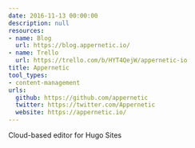 ```yaml
---
date: 2016-11-13 00:00:00
description: null
resources:
- name: Blog
  url: https://blog.appernetic.io/
- name: Trello
  url: https://trello.com/b/HYT4QejW/appernetic-io
title: Appernetic
tool_types:
- content-management
urls:
  github: https://github.com/appernetic
  twitter: https://twitter.com/Appernetic
  website: https://appernetic.io/
---
```


Cloud-based editor for Hugo Sites
